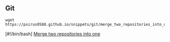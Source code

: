 ## Git

    wget https://psirus0588.github.io/snippets/git/merge_two_repositories_into_one.sh
	

[#!/bin/bash] [Merge two repositories into one](merge_two_repositories_into_one.sh)
